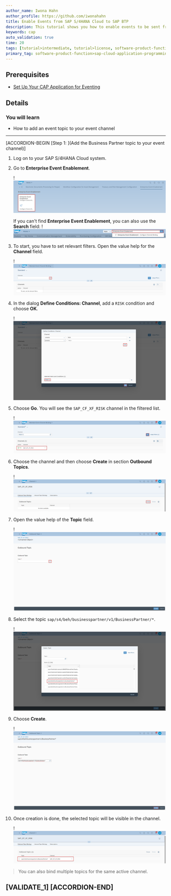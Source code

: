 ```yaml
---
author_name: Iwona Hahn
author_profile: https://github.com/iwonahahn
title: Enable Events from SAP S/4HANA Cloud to SAP BTP
description: This tutorial shows you how to enable events to be sent from your SAP S/4HANA Cloud system to SAP BTP.
keywords: cap
auto_validation: true
time: 20
tags: [tutorial>intermediate, tutorial>license, software-product-function>sap-cloud-application-programming-model, programming-tool>node-js, software-product>sap-business-technology-platform, software-product>sap-api-management, software-product>sap-hana-cloud, software-product>sap-s-4hana-cloud]
primary_tag: software-product-function>sap-cloud-application-programming-model
---
```


## Prerequisites
 - [Set Up Your CAP Application for Eventing](btp-app-events-app-setup-s4hc)


## Details
### You will learn
 - How to add an event topic to your event channel


---

[ACCORDION-BEGIN [Step 1: ](Add the Business Partner topic to your event channel)]
1. Log on to your SAP S/4HANA Cloud system.

2. Go to **Enterprise Event Enablement**.

      !![s4h12](s4h12.png)

      If you can't find **Enterprise Event Enablement**, you can also use the **Search** field:
         !![Search for Enterprise Event Enablement](s4h12_1.png)

3. To start, you have to set relevant filters. Open the value help for the **Channel** field.

      !![Channel Value Help](s4h12_2.png)

4. In the dialog **Define Conditions: Channel**, add a `RISK` condition and choose **OK**.

      !![Risk Condition](s4h12_3.png)

5. Choose **Go**. You will see the `SAP_CF_XF_RISK` channel in the filtered list.

      !![s4h13](s4h13.png)

4. Choose the channel and then choose **Create** in section **Outbound Topics**.

      !![s4h14](s4h14.png)

5. Open the value help of the **Topic** field.

      !![s4h15](s4h15.png)

6. Select the topic `sap/s4/beh/businesspartner/v1/BusinessPartner/*`.

      !![s4h16](s4h16.png)

7. Choose **Create**.

      !![s4h17](s4h17.png)

8. Once creation is done, the selected topic will be visible in the channel.

      !![s4h18](s4h18.png)

> You can also bind multiple topics for the same active channel.

[VALIDATE_1]
[ACCORDION-END]
---
